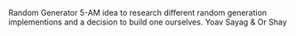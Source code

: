 Random Generator
5-AM idea to research different random generation implementions and a decision to build one ourselves.
Yoav Sayag & Or Shay 

